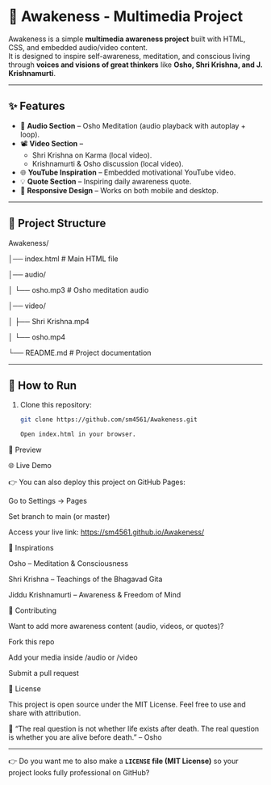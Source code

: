 # 🌿 Awakeness - Multimedia Project  

Awakeness is a simple **multimedia awareness project** built with HTML, CSS, and embedded audio/video content.  
It is designed to inspire self-awareness, meditation, and conscious living through **voices and visions of great thinkers** like **Osho, Shri Krishna, and J. Krishnamurti**.  

---

## ✨ Features  

- 🎵 **Audio Section** – Osho Meditation (audio playback with autoplay + loop).  
- 📽️ **Video Section** –  
  - Shri Krishna on Karma (local video).  
  - Krishnamurti & Osho discussion (local video).  
- 🌐 **YouTube Inspiration** – Embedded motivational YouTube video.  
- 💡 **Quote Section** – Inspiring daily awareness quote.  
- 🌸 **Responsive Design** – Works on both mobile and desktop.  

---

## 📂 Project Structure  

Awakeness/

│── index.html # Main HTML file

│── audio/

│ └── osho.mp3 # Osho meditation audio

│── video/

│ ├── Shri Krishna.mp4

│ └── osho.mp4

└── README.md # Project documentation

---

## 🚀 How to Run  

1. Clone this repository:  
   ```bash
   git clone https://github.com/sm4561/Awakeness.git

   Open index.html in your browser.

📸 Preview

🌐 Live Demo

👉 You can also deploy this project on GitHub Pages:

Go to Settings → Pages

Set branch to main (or master)

Access your live link:
https://sm4561.github.io/Awakeness/

🧘 Inspirations

Osho – Meditation & Consciousness

Shri Krishna – Teachings of the Bhagavad Gita

Jiddu Krishnamurti – Awareness & Freedom of Mind

🤝 Contributing

Want to add more awareness content (audio, videos, or quotes)?

Fork this repo

Add your media inside /audio or /video

Submit a pull request

📜 License

This project is open source under the MIT License.
Feel free to use and share with attribution.

🌸 “The real question is not whether life exists after death.
The real question is whether you are alive before death.” – Osho


---

👉 Do you want me to also make a **`LICENSE` file (MIT License)** so your project looks fully professional on GitHub?



